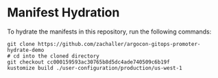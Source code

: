 # Manifest Hydration

To hydrate the manifests in this repository, run the following commands:

```shell
git clone https://github.com/zachaller/argocon-gitops-promoter-hydrate-demo
# cd into the cloned directory
git checkout cc000159593ac30765b8d5dc4ade740509c6b19f
kustomize build ./user-configuration/production/us-west-1
```
